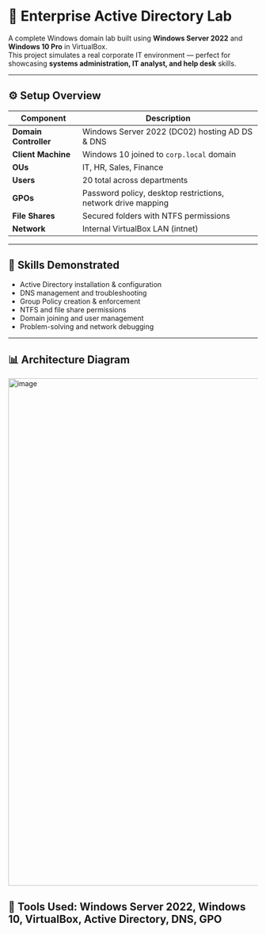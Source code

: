 # 🏢 Enterprise Active Directory Lab

A complete Windows domain lab built using **Windows Server 2022** and **Windows 10 Pro** in VirtualBox.  
This project simulates a real corporate IT environment — perfect for showcasing **systems administration, IT analyst, and help desk** skills.

---

## ⚙️ Setup Overview

| Component | Description |
|------------|--------------|
| **Domain Controller** | Windows Server 2022 (DC02) hosting AD DS & DNS |
| **Client Machine** | Windows 10 joined to `corp.local` domain |
| **OUs** | IT, HR, Sales, Finance |
| **Users** | 20 total across departments |
| **GPOs** | Password policy, desktop restrictions, network drive mapping |
| **File Shares** | Secured folders with NTFS permissions |
| **Network** | Internal VirtualBox LAN (intnet) |

---

## 🧠 Skills Demonstrated

- Active Directory installation & configuration  
- DNS management and troubleshooting  
- Group Policy creation & enforcement  
- NTFS and file share permissions  
- Domain joining and user management  
- Problem-solving and network debugging  

---

## 📊 Architecture Diagram

<img width="1536" height="1024" alt="image" src="https://github.com/user-attachments/assets/da22902a-a088-4511-b010-13cf381588f3" />


## 🧰 Tools Used: Windows Server 2022, Windows 10, VirtualBox, Active Directory, DNS, GPO






